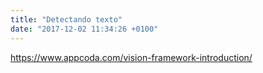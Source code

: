 ```yaml
---
title: "Detectando texto"
date: "2017-12-02 11:34:26 +0100"
---
```


https://www.appcoda.com/vision-framework-introduction/
